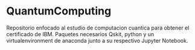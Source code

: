 # QuantumComputing

Repositorio enfocado al estudio de computacion cuantica para obtener el certificado de IBM. 
Paquetes necesarios Qskit, python y un virtualenvironment de anaconda junto a su respectivo Jupyter Notebook. 
